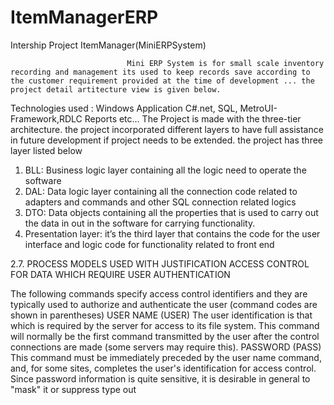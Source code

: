 # ItemManagerERP
Intership Project
                                   ItemManager(MiniERPSystem)
                                   
                              Mini ERP System is for small scale inventory recording and management its used to keep records save according to the customer requirement provided at the time of development ... the project detail artitecture view is given below.
                              
Technologies used : Windows Application C#.net, SQL, MetroUI-Framework,RDLC Reports etc...
The Project is made with the three-tier architecture. the project incorporated different layers to have full assistance in future development if project needs to be extended. the project has three layer listed below 
1.	BLL: Business logic layer containing all the logic need to operate the software 
2.	DAL: Data logic layer containing all the connection code related to adapters and commands and other SQL connection related logics 
3.	DTO: Data objects containing all the properties that is used to carry out the data in out in the software for carrying functionality.
4.	Presentation layer: it’s the third layer that contains the code for the user interface and logic code for functionality related to front end 

2.7. PROCESS MODELS USED WITH JUSTIFICATION
ACCESS CONTROL FOR DATA WHICH REQUIRE USER AUTHENTICATION

The following commands specify access control identifiers and they are typically used to authorize and authenticate the user (command codes are shown in parentheses) 
USER NAME (USER)
The user identification is that which is required by the server for access to its file system. This command will normally be the first command transmitted by the user after the control connections are made (some servers may require this). 
PASSWORD (PASS) 
This command must be immediately preceded by the user name command, and, for some sites, completes the user's identification for access control. Since password information is quite sensitive, it is desirable in general to "mask" it or suppress type out
